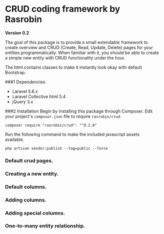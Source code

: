 # CRUD coding framework by Rasrobin
**Version 0.2**

The goal of this package is to provide a small extendable framework to create overview
and CRUD (Create, Read, Update, Delete) pages for your entities programmatically.
When familiar with it, you should be able to create a simple new entity with CRUD
functionality under the hour.

The html contains classes to make it instantly look okay with default Bootstrap.

###1 Dependencies
* Laravel 5.6.x
* Laravel Collective html 5.4
* jQuery 3.x

###2 Installation
Begin by installing this package through Composer. Edit your project's
```composer.json``` file to require ```rasrobin/crud```.

```
composer require "rasrobin/crud": "^0.2.0"
```

Run the following command to make the included javascript assets available.
```
php artisan vendor:publish --tag=public --force
```

### Default crud pages.

### Creating a new entity.

### Default columns.

### Adding columns.

### Adding special columns.

### One-to-many entity relationship.